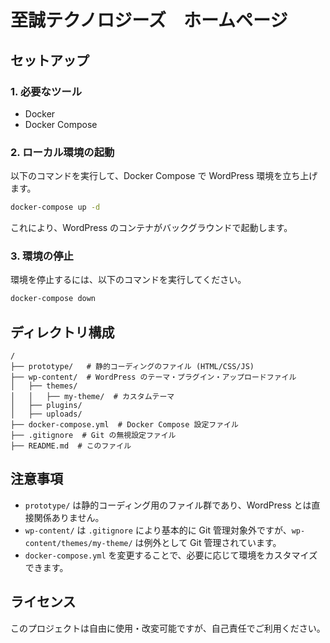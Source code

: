 # 至誠テクノロジーズ　ホームページ

## セットアップ

### 1. 必要なツール
- Docker
- Docker Compose

### 2. ローカル環境の起動
以下のコマンドを実行して、Docker Compose で WordPress 環境を立ち上げます。

```sh
docker-compose up -d
```

これにより、WordPress のコンテナがバックグラウンドで起動します。

### 3. 環境の停止

環境を停止するには、以下のコマンドを実行してください。

```sh
docker-compose down
```

## ディレクトリ構成

```
/
├── prototype/   # 静的コーディングのファイル (HTML/CSS/JS)
├── wp-content/  # WordPress のテーマ・プラグイン・アップロードファイル
│   ├── themes/
│   │   ├── my-theme/  # カスタムテーマ
│   ├── plugins/
│   ├── uploads/
├── docker-compose.yml  # Docker Compose 設定ファイル
├── .gitignore  # Git の無視設定ファイル
├── README.md  # このファイル
```

## 注意事項
- `prototype/` は静的コーディング用のファイル群であり、WordPress とは直接関係ありません。
- `wp-content/` は `.gitignore` により基本的に Git 管理対象外ですが、`wp-content/themes/my-theme/` は例外として Git 管理されています。
- `docker-compose.yml` を変更することで、必要に応じて環境をカスタマイズできます。

## ライセンス
このプロジェクトは自由に使用・改変可能ですが、自己責任でご利用ください。